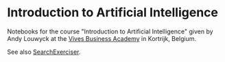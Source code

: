 # Introduction to Artificial Intelligence

Notebooks for the course "Introduction to Artificial Intelligence" given by Andy Louwyck at the [Vives Business Academy](https://www.vives.be/en/commercial-sciences-business-management-and-informatics/vives-business-academy-kortrijk) in Kortrijk, Belgium.


See also [SearchExerciser](https://github.com/alouwyck/SearchExerciser).
